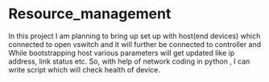 # Resource_management
In this project I am planning to bring up set up with host(end devices) which connected to open vswitch and it will further be connected to controller and While bootstrapping host various parameters will get updated like ip address, link status etc. So, with help of network coding in python , I can write script which will check health of device.
